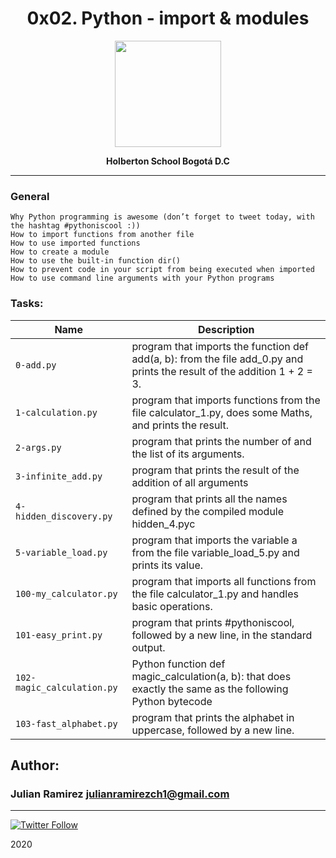 <H1 align="center"> 0x02. Python - import & modules </H1>

<p align="center">
   <a href="https://www.holbertonschool.com/co"><img src="https://user-images.strikinglycdn.com/res/hrscywv4p/image/upload/c_limit,fl_lossy,h_1440,w_720,f_auto,q_auto/79001/368330_619080.png" width="170" height="170"/></a>

<p align="center"> 
   <b>Holberton School Bogotá D.C</b>
                
----
<H3> General </H3>

    Why Python programming is awesome (don’t forget to tweet today, with the hashtag #pythoniscool :))
    How to import functions from another file
    How to use imported functions
    How to create a module
    How to use the built-in function dir()
    How to prevent code in your script from being executed when imported
    How to use command line arguments with your Python programs


### Tasks:

| Name | Description                    |
| ------------- | ------------------------------ |
| `0-add.py  `      | program that imports the function def add(a, b): from the file add_0.py and prints the result of the addition 1 + 2 = 3.|
| `1-calculation.py`   | program that imports functions from the file calculator_1.py, does some Maths, and prints the result.|
| `2-args.py `      | program that prints the number of and the list of its arguments.       |
| `3-infinite_add.py `      | program that prints the result of the addition of all arguments      |
| `4-hidden_discovery.py `      | program that prints all the names defined by the compiled module hidden_4.pyc |
| `5-variable_load.py `      | program that imports the variable a from the file variable_load_5.py and prints its value.       |
| `100-my_calculator.py`      | program that imports all functions from the file calculator_1.py and handles basic operations.       |
| `101-easy_print.py`      |  program that prints #pythoniscool, followed by a new line, in the standard output.        |
| `102-magic_calculation.py`      |   Python function def magic_calculation(a, b): that does exactly the same as the following Python bytecode        |
| `103-fast_alphabet.py `      |  program that prints the alphabet in uppercase, followed by a new line.       |


## Author: 
### Julian Ramirez <julianramirezch1@gmail.com>
----
[![Twitter Follow](https://img.shields.io/twitter/follow/JulianR_30.svg?style=social&label=Follow)](https://twitter.com/JulianR_30)

2020